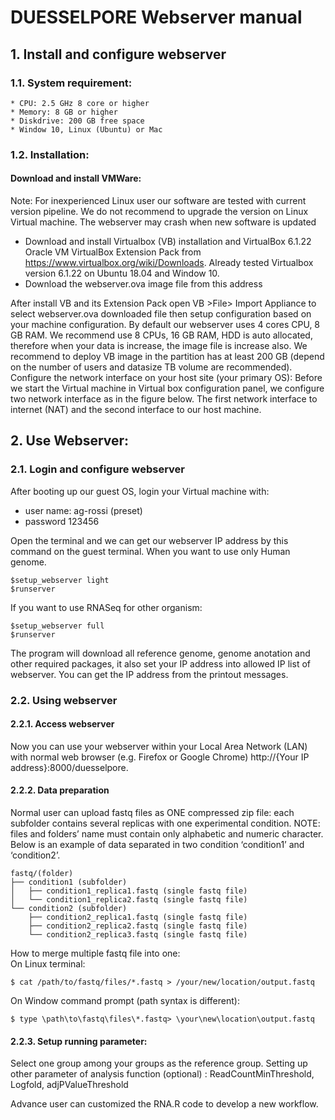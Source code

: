 # DUESSELPORE Webserver manual

## 1. Install and configure webserver
### 1.1. System requirement:
    * CPU: 2.5 GHz 8 core or higher
    * Memory: 8 GB or higher
    * Diskdrive: 200 GB free space
    * Window 10, Linux (Ubuntu) or Mac
### 1.2. Installation:
#### Download and install VMWare:
Note: For inexperienced Linux user our software are tested with current version pipeline. We do not recommend to upgrade the version on Linux Virtual machine. The webserver may crash when new software is updated
- Download and install Virtualbox (VB) installation and VirtualBox 6.1.22 Oracle VM VirtualBox Extension Pack from https://www.virtualbox.org/wiki/Downloads. Already tested Virtualbox version 6.1.22 on Ubuntu 18.04 and Window 10.
- Download the webserver.ova image file from this address

After install VB and its Extension Pack open VB >File> Import Appliance to select  webserver.ova downloaded file then setup configuration based on your machine configuration.
By default our webserver uses 4 cores CPU, 8 GB RAM. We recommend use 8 CPUs, 16 GB RAM, HDD is auto allocated, therefore when your data is increase, the image file is increase also. We recommend to deploy VB image in the partition has at least 200 GB (depend on the number of users and datasize TB volume are recommended).
Configure the network interface on your host site (your primary OS):
Before we start the Virtual machine in Virtual box configuration panel, we configure two network interface as in the figure below. The first network interface to internet (NAT) and the second interface to our host machine.
## 2. Use Webserver:
### 2.1. Login and configure webserver
After booting up our guest OS, login your Virtual machine with:<br> 
* user name: ag-rossi (preset)
* password 123456<br>

Open the terminal and we can get our webserver IP address by this command on the guest terminal. When you want to use only Human genome.
```
$setup_webserver light
$runserver
```
If you want to use RNASeq for other organism: 

```
$setup_webserver full
$runserver
```
The program will download all reference genome, genome anotation and other required packages, it also set your IP address into allowed IP list of webserver. You can get the IP address from the printout messages.

### 2.2. Using webserver
#### 2.2.1. Access webserver
Now you can use your webserver within your Local Area Network (LAN) with normal web browser (e.g. Firefox or Google Chrome) http://{Your IP address}:8000/duesselpore.

#### 2.2.2. Data preparation
Normal user can upload fastq files as ONE compressed zip file: each subfolder contains several replicas with one experimental condition.
NOTE: files and folders’ name must contain only alphabetic and numeric character.
Below is an example of data separated in two condition ‘condition1’ and ‘condition2’.
```
fastq/(folder)
├── condition1 (subfolder)
│   ├── condition1_replica1.fastq (single fastq file)
│   └── condition1_replica2.fastq (single fastq file)
└── condition2 (subfolder)
    ├── condition2_replica1.fastq (single fastq file)
    ├── condition2_replica2.fastq (single fastq file)
    └── condition2_replica3.fastq (single fastq file)
```
How to merge multiple fastq file into one:<br>
On Linux terminal:
```
$ cat /path/to/fastq/files/*.fastq > /your/new/location/output.fastq
```   
On Window command prompt (path syntax is different):
```
$ type \path\to\fastq\files\*.fastq> \your\new\location\output.fastq
```
#### 2.2.3. Setup running parameter:
Select one group among your groups as the reference group.
Setting up other parameter of analysis function (optional) : ReadCountMinThreshold, Logfold, adjPValueThreshold  

Advance user can customized the RNA.R code to develop a new workflow.
